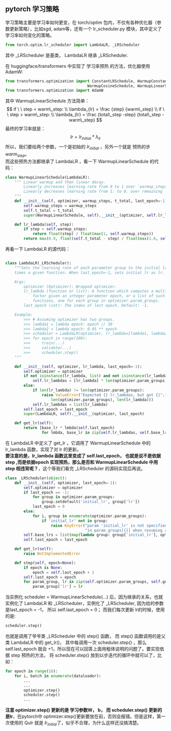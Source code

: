 ## pytorch 学习策略 
学习策略主要是学习率如何更变，在 torch/optim 包内，不仅有各种优化器（参数更新策略），比如sgd, adam等，还有一个 lr_scheduler.py 模块，其中定义了学习率如何变化的策略。  
```python
from torch.optim.lr_scheduler import LambdaLR, _LRScheduler
```
其中 _LRScheduler 是基类， LambdaLR 继承 _LRScheduler.

在 huggingface/transformers 中实现了 学习率预热 的方法，优化器使用 AdamW:
```python
from transformers.optimization import ConstantLRSchedule, WarmupConstantSchedule,
                                    WarmupCosineSchedule, WarmupLinearSchedule
from transformers.optimization import AdamW 
```
其中 WarmupLinearSchedule 方法简单：  
$$
if \ \  step < warm\_step: \\ 
\lambda_{lr} = \frac {step} {warm\_step}   \\
if \ \ step > warm\_step: \\ 
\lambda_{lr} = \frac {total\_step -step} {total\_step - warm\_step}
$$
最终的学习率就是：
$$
lr = lr_{initial} * \lambda_{lr}
$$
所以，我们要给两个参数，一个是初始的 $lr_{initial}$ ，另外一个就是 预热的步 $warm_{step}$。   
而这些预热方法都继承了 LambdaLR ，看一下 WarmupLinearSchedule 的代码：
```python
class WarmupLinearSchedule(LambdaLR):
    """ Linear warmup and then linear decay.
        Linearly increases learning rate from 0 to 1 over `warmup_steps` training steps.
        Linearly decreases learning rate from 1. to 0. over remaining `t_total - warmup_steps` steps.
    """
    def __init__(self, optimizer, warmup_steps, t_total, last_epoch=-1):
        self.warmup_steps = warmup_steps
        self.t_total = t_total
        super(WarmupLinearSchedule, self).__init__(optimizer, self.lr_lambda, last_epoch=last_epoch)

    def lr_lambda(self, step):
        if step < self.warmup_steps:
            return float(step) / float(max(1, self.warmup_steps))
        return max(0.0, float(self.t_total - step) / float(max(1.0, self.t_total - self.warmup_steps)))
```
再看一下 LambdaLR 的源代码：  

```python

class LambdaLR(_LRScheduler):
    """Sets the learning rate of each parameter group to the initial lr
    times a given function. When last_epoch=-1, sets initial lr as lr.

    Args:
        optimizer (Optimizer): Wrapped optimizer.
        lr_lambda (function or list): A function which computes a multiplicative
            factor given an integer parameter epoch, or a list of such
            functions, one for each group in optimizer.param_groups.
        last_epoch (int): The index of last epoch. Default: -1.

    Example:
        >>> # Assuming optimizer has two groups.
        >>> lambda1 = lambda epoch: epoch // 30
        >>> lambda2 = lambda epoch: 0.95 ** epoch
        >>> scheduler = LambdaLR(optimizer, lr_lambda=[lambda1, lambda2])
        >>> for epoch in range(100):
        >>>     train(...)
        >>>     validate(...)
        >>>     scheduler.step()
    """

    def __init__(self, optimizer, lr_lambda, last_epoch=-1):
        self.optimizer = optimizer
        if not isinstance(lr_lambda, list) and not isinstance(lr_lambda, tuple):
            self.lr_lambdas = [lr_lambda] * len(optimizer.param_groups)
        else:
            if len(lr_lambda) != len(optimizer.param_groups):
                raise ValueError("Expected {} lr_lambdas, but got {}".format(
                    len(optimizer.param_groups), len(lr_lambda)))
            self.lr_lambdas = list(lr_lambda)
        self.last_epoch = last_epoch
        super(LambdaLR, self).__init__(optimizer, last_epoch)

    def get_lr(self):
        return [base_lr * lmbda(self.last_epoch)
                for lmbda, base_lr in zip(self.lr_lambdas, self.base_lrs)]

```
在 LambdaLR 中定义了 get_lr ，它调用了 WarmupLinearSchedule 中的 lr_lambda 函数，实现了对 lr 的更新。  
**要注意的是，lr_lambda 函数这里变成了 self.last_epoch， 也就是说不是依据step ,而是依据epoch 实现预热，那么是否和 WarmupLinearSchedule 中用 step 相违背呢？**，这个等我们看完 _LRScheduler 的源码实现后再说。  

```python
class _LRScheduler(object):
    def __init__(self, optimizer, last_epoch=-1):
        self.optimizer = optimizer
        if last_epoch == -1:
            for group in optimizer.param_groups:
                group.setdefault('initial_lr', group['lr'])
            last_epoch = 0
        else:
            for i, group in enumerate(optimizer.param_groups):
                if 'initial_lr' not in group:
                    raise KeyError("param 'initial_lr' is not specified "
                                   "in param_groups[{}] when resuming an optimizer".format(i))
        self.base_lrs = list(map(lambda group: group['initial_lr'], optimizer.param_groups))
        self.last_epoch = last_epoch

    def get_lr(self):
        raise NotImplementedError

    def step(self, epoch=None):
        if epoch is None:
            epoch = self.last_epoch + 1
        self.last_epoch = epoch
        for param_group, lr in zip(self.optimizer.param_groups, self.get_lr()):
            param_group['lr'] = lr

```
当实例化 scheduler =  WarmupLinearSchedule(...) 后，因为继承的关系，也就实例化了 LambdaLR 和 _LRScheduler，实例化了 _LRScheduler,  因为给的参数是last_epoch = -1，  所以 self.last_epoch = 0； 而我们每次更新 lr的时候，使用的是:
```python
scheduler.step()
```
也就是调用了爷爷类 _LRScheduler 中的 step() 函数， 而 step() 函数调用的是父类 LambdaLR 中的 get_lr()， 其中每调用一次 scheduler.step() ，那么 self.last_epoch 就会 +1，所以现在可以回答上面用粗体说明的问题了。要实现依据 step 预热的方法， 将 scheduler.step() 放到以步迭代的循环中就可以了，比如：
```python
for epoch in range(10):
    for i, batch in enumerate(dataloader):
        ...
        ...
        optimizer.step()
        scheduler.step()
        ...
```

**注意 optimizer.step() 更新的是 学习参数W， b， 而 scheduler.step() 更新的是lr**，在pytorch中 optimizer.step()更新要放在前，否则会报错。但是这样，第一次使用的 Qulr 就是 $lr_{initial}$了，似乎不合理，为什么这样还没搞清楚。
